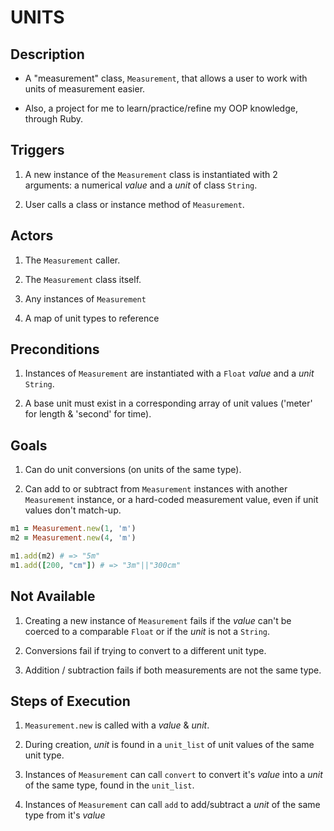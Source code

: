 # **UNITS**

## Description

  - A "measurement" class, `Measurement`, that allows a user to work with units of measurement easier.

  - Also, a project for me to learn/practice/refine my OOP knowledge, through Ruby.

## Triggers

1. A new instance of the `Measurement` class is instantiated with 2 arguments: a numerical _value_ and a _unit_ of class `String`.

2. User calls a class or instance method of `Measurement`.

## Actors

1. The `Measurement` caller.

2. The `Measurement` class itself.

3. Any instances of `Measurement`

4. A map of unit types to reference

## Preconditions

1. Instances of `Measurement` are instantiated with a `Float` _value_ and a _unit_ `String`.

2. A base unit must exist in a corresponding array of unit values ('meter' for length & 'second' for time).

## Goals

1. Can do unit conversions (on units of the same type).

2. Can add to or subtract from `Measurement` instances with another `Measurement` instance, or a hard-coded measurement value, even if unit values don't match-up.

```ruby
m1 = Measurement.new(1, 'm')
m2 = Measurement.new(4, 'm')

m1.add(m2) # => "5m"
m1.add([200, "cm"]) # => "3m"||"300cm"
```

## Not Available

1. Creating a new instance of `Measurement` fails if the _value_ can't be coerced to a comparable `Float` or if the _unit_ is not a `String`.

2. Conversions fail if trying to convert to a different unit type.

3. Addition / subtraction fails if both measurements are not the same type.

## Steps of Execution

1. `Measurement.new` is called with a _value_ & _unit_.

2. During creation, _unit_ is found in a `unit_list` of unit values of the same unit type.

3. Instances of `Measurement` can call `convert` to convert it's _value_ into a _unit_ of the same type, found in the `unit_list`.

4. Instances of `Measurement` can call `add` to add/subtract a _unit_ of the same type from it's _value_
